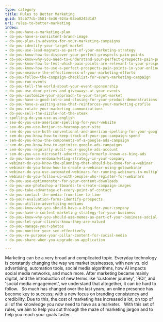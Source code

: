 ```yaml
---
type: category
title: Rules to Better Marketing
guid: 55cb77cb-3581-4e36-924a-08ea0245d1d7
uri: rules-to-better-marketing
index:
- do-you-have-a-marketing-plan
- do-you-have-a-consistent-brand-image
- do-you-plan-in-advance-for-your-marketing-campaigns
- do-you-identify-your-target-market
- do-you-use-lead-magnets-as-part-of-your-marketing-strategy
- do-you-know-how-to-discover-your-perfect-prospects-pain-points
- do-you-know-why-you-need-to-understand-your-perfect-prospects-pain-points
- do-you-know-how-to-test-which-pain-points-are-relevant-to-your-prospect
- do-you-know-how-to-use-a-perfect-prospects-pain-points-in-your-online-marketing
- do-you-measure-the-effectiveness-of-your-marketing-efforts
- do-you-follow-the-campaign-checklist-for-every-marketing-campaign
- do-you-run-events
- do-you-tell-the-world-about-your-event-sponsorship
- do-you-use-door-prizes-and-giveaways-at-your-events
- do-you-customize-your-approach-to-your-target-market
- do-you-have-a-good-intro-and-closing-for-your-product-demonstrations
- do-you-have-a-waiting-area-that-reinforces-your-marketing-profile
- do-you-rotate-your-marketing-communications
- do-you-sell-the-sizzle-not-the-steak
- spelling-do-you-use-us-english
- seo-do-you-use-american-spelling-for-your-website
- seo-do-you-use-hotjar-to-heatmap-your-site
- sem-do-you-use-both-conventional-and-american-spelling-for-your-google-ads
- sem-do-you-know-how-to-keep-track-of-your-ppc-campaign-spend
- sem-do-you-know-the-components-of-a-google-ads-campaign
- sem-do-you-know-how-to-optimize-google-ads-campaigns
- sem-do-you-regularly-audit-your-google-ads-account
- sem-do-you-use-microsoft-advertising-formerly-known-as-bing-ads
- do-you-have-an-endomarketing-strategy-in-your-company
- webinar-do-you-know-the-planning-that-should-be-done-for-a-webinar
- webinar-do-you-know-how-to-create-a-webinar-using-gotowebinar
- webinar-do-you-use-automated-webinars-for-running-webinars-in-multiple-time-zones
- webinar-do-you-follow-up-with-people-who-register-for-webinars
- do-you-use-optinmonster-for-your-content-downloads
- do-you-use-photoshop-artboards-to-create-campaign-images
- do-you-take-advantage-of-every-point-of-contact
- do-you-contact-the-media-from-time-to-time
- do-your-evaluation-forms-identify-prospects
- do-you-utilize-advertising-mediums
- do-you-know-why-you-should-have-a-blog-for-your-company
- do-you-have-a-content-marketing-strategy-for-your-business
- do-you-know-why-you-should-use-memes-as-part-of-your-business-social-media-content
- do-you-let-your-clients-know-they-are-valued
- do-you-manage-your-photos
- do-you-monitor-your-seo-effectively
- do-you-re-purpose-your-pillar-content-for-social-media
- do-you-share-when-you-upgrade-an-application

---
```

Marketing can be a very broad and complicated topic. Everyday technology is constantly changing the way we market businesses, with new vs. old advertising, automation tools, social media algorithms, how AI impacts social media networks, and much more. After marketing became mainly digital, and the introduction of new terms like 'customer journey', 'ROI', and 'social media engagement', we understand that altogether, it can be hard to follow.
 
So much has changed over the last years; an online presence has become key to success; with a new focus on branding consistency and credibility. Due to this, the cost of marketing has increased a lot, on top of all of the knowledge you now need to have as a marketer.
 
With this set of rules, we aim to help you cut through the maze of marketing jargon and to help you reach your goals faster.


